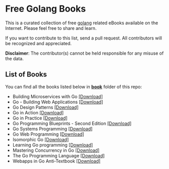 # Free Golang Books

This is a curated collection of free [golang](https://golang.org/) related eBooks available on the Internet. Please feel free to share and learn.

If you want to contribute to this list, send a pull request. All contributors will be recognized and appreciated.

**Disclaimer**: The contributor(s) cannot be held responsible for any misuse of the data.

## List of Books

You can find all the books listed below in [**book**](/book) folder of this repo:

* Building Microservices with Go [[Download]](/book/Building%20Microservices%20with%20Go.epub)
* Go - Building Web Applications [[Download]](/book/Go%20-%20Building%20Web%20Applications.pdf)
* Go Design Patterns [[Download]](/book/Go%20Design%20Patterns.pdf)
* Go in Action [[Download]](/book/Go%20in%20Action.pdf)
* Go in Practice [[Download]](/book/Go%20in%20Practice.pdf)
* Go Programming Blueprints - Second Edition [[Download]](/book/Go%20Programming%20Blueprints%20-%20Second%20Edition.pdf)
* Go Systems Programming [[Download]](/book/Go%20Systems%20Programming.pdf)
* Go Web Programming [[Download]](/book/Go%20Web%20Programming.pdf)
* Isomorphic Go [[Download]](/book/Isomorphic%20Go.pdf)
* Learning Go programming [[Download]](/book/Learning%20Go%20programming.pdf)
* Mastering Concurrency in Go [[Download]](/book/Mastering%20Concurrency%20in%20Go.pdf)
* The Go Programming Language [[Download]](/book/The%20Go%20Programming%20Language.pdf)
* Webapps in Go Anti-Textbook [[Download]](/book/Webapps%20in%20Go%20Anti-Textbook.pdf)

